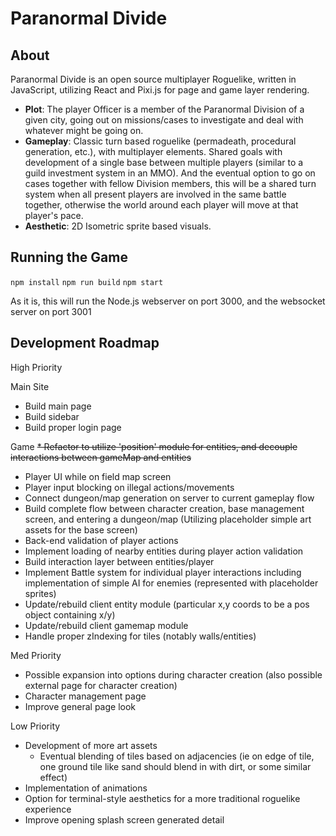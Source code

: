 # Paranormal Divide
## About
  Paranormal Divide is an open source multiplayer Roguelike, written in JavaScript, utilizing React and Pixi.js for page and game layer rendering.
  * **Plot**: The player Officer is a member of the Paranormal Division of a given city, going out on missions/cases to investigate and deal with whatever might be going on.
  * **Gameplay**: Classic turn based roguelike (permadeath, procedural generation, etc.), with multiplayer elements. Shared goals with development of a single base between multiple players (similar to a guild investment system in an MMO). And the eventual option to go on cases together with fellow Division members, this will be a shared turn system when all present players are involved in the same battle together, otherwise the world around each player will move at that player's pace.
  * **Aesthetic**: 2D Isometric sprite based visuals.

## Running the Game
  `npm install`
  `npm run build`
  `npm start`

  As it is, this will run the Node.js webserver on port 3000, and the websocket server on port 3001

## Development Roadmap
  High Priority
  
  Main Site
  * Build main page
  * Build sidebar
  * Build proper login page

  Game
  ~~* Refactor to utilize 'position' module for entities, and decouple interactions between gameMap and entities~~
  * Player UI while on field map screen
  * Player input blocking on illegal actions/movements
  * Connect dungeon/map generation on server to current gameplay flow
  * Build complete flow between character creation, base management screen, and entering a dungeon/map
    (Utilizing placeholder simple art assets for the base screen)
  * Back-end validation of player actions
  * Implement loading of nearby entities during player action validation
  * Build interaction layer between entities/player
  * Implement Battle system for individual player interactions including implementation of simple AI for enemies (represented with placeholder sprites)
  * Update/rebuild client entity module (particular x,y coords to be a pos object containing x/y)
  * Update/rebuild client gamemap module
  * Handle proper zIndexing for tiles (notably walls/entities)

  Med Priority
  * Possible expansion into options during character creation (also possible external page for character
    creation)
  * Character management page
  * Improve general page look

  Low Priority
  * Development of more art assets
    * Eventual blending of tiles based on adjacencies (ie on edge of tile, one ground tile like sand should
      blend in with dirt, or some similar effect)
  * Implementation of animations
  * Option for terminal-style aesthetics for a more traditional roguelike experience
  * Improve opening splash screen generated detail